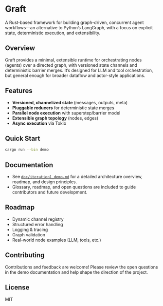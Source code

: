 # Graft

A Rust-based framework for building graph-driven, concurrent agent workflows—an alternative to Python’s LangGraph, with a focus on explicit state, deterministic execution, and extensibility.

## Overview

Graft provides a minimal, extensible runtime for orchestrating nodes (agents) over a directed graph, with versioned state channels and deterministic barrier merges. It’s designed for LLM and tool orchestration, but general enough for broader dataflow and actor-style applications.

## Features

- **Versioned, channelized state** (messages, outputs, meta)
- **Pluggable reducers** for deterministic state merges
- **Parallel node execution** with superstep/barrier model
- **Extensible graph topology** (nodes, edges)
- **Async execution** via Tokio

## Quick Start

```bash
cargo run --bin demo
```

## Documentation

- See [`doc/iteration1_demo.md`](doc/iteration1_demo.md) for a detailed architecture overview, roadmap, and design principles.
- Glossary, roadmap, and open questions are included to guide contributors and future development.

## Roadmap

- Dynamic channel registry
- Structured error handling
- Logging & tracing
- Graph validation
- Real-world node examples (LLM, tools, etc.)

## Contributing

Contributions and feedback are welcome! Please review the open questions in the demo documentation and help shape the direction of the project.

## License

MIT
